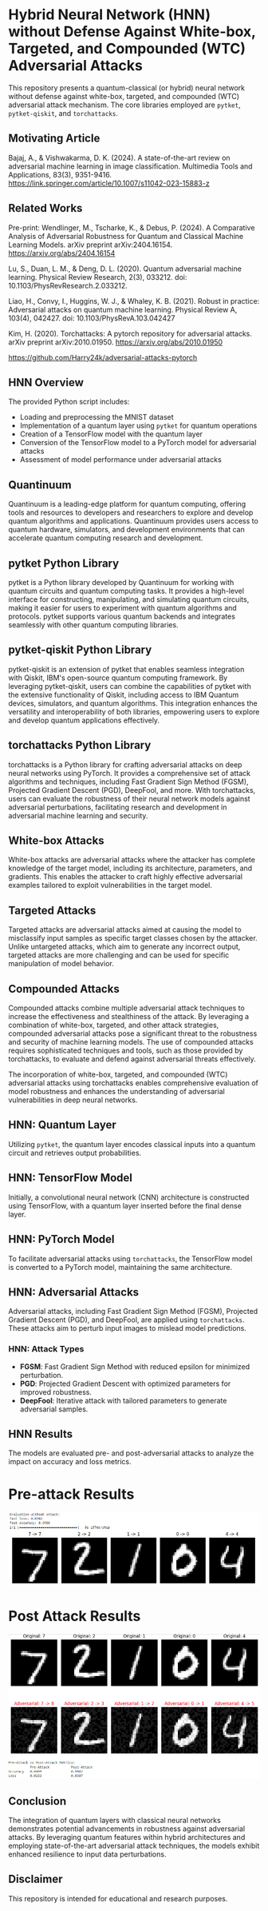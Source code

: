 # Hybrid Neural Network (HNN) without Defense Against White-box, Targeted, and Compounded (WTC) Adversarial Attacks

This repository presents a quantum-classical (or hybrid) neural network without defense against white-box, targeted, and compounded (WTC) adversarial attack mechanism. The core libraries employed are `pytket`, `pytket-qiskit`, and `torchattacks`.

## Motivating Article

Bajaj, A., & Vishwakarma, D. K. (2024). A state-of-the-art review on adversarial machine learning in image classification. Multimedia Tools and Applications, 83(3), 9351-9416. https://link.springer.com/article/10.1007/s11042-023-15883-z

## Related Works

Pre-print: Wendlinger, M., Tscharke, K., & Debus, P. (2024). A Comparative Analysis of Adversarial Robustness for Quantum and Classical Machine Learning Models. arXiv preprint arXiv:2404.16154. https://arxiv.org/abs/2404.16154

Lu, S., Duan, L. M., & Deng, D. L. (2020). Quantum adversarial machine learning. Physical Review Research, 2(3), 033212. doi: 10.1103/PhysRevResearch.2.033212.

Liao, H., Convy, I., Huggins, W. J., & Whaley, K. B. (2021). Robust in practice: Adversarial attacks on quantum machine learning. Physical Review A, 103(4), 042427. doi: 10.1103/PhysRevA.103.042427

Kim, H. (2020). Torchattacks: A pytorch repository for adversarial attacks. arXiv preprint arXiv:2010.01950. https://arxiv.org/abs/2010.01950

https://github.com/Harry24k/adversarial-attacks-pytorch

## HNN Overview

The provided Python script includes:

- Loading and preprocessing the MNIST dataset
- Implementation of a quantum layer using `pytket` for quantum operations
- Creation of a TensorFlow model with the quantum layer
- Conversion of the TensorFlow model to a PyTorch model for adversarial attacks
- Assessment of model performance under adversarial attacks

## Quantinuum

Quantinuum is a leading-edge platform for quantum computing, offering tools and resources to developers and researchers to explore and develop quantum algorithms and applications. Quantinuum provides users access to quantum hardware, simulators, and development environments that can accelerate quantum computing research and development.

## pytket Python Library

pytket is a Python library developed by Quantinuum for working with quantum circuits and quantum computing tasks. It provides a high-level interface for constructing, manipulating, and simulating quantum circuits, making it easier for users to experiment with quantum algorithms and protocols. pytket supports various quantum backends and integrates seamlessly with other quantum computing libraries.

## pytket-qiskit Python Library

pytket-qiskit is an extension of pytket that enables seamless integration with Qiskit, IBM's open-source quantum computing framework. By leveraging pytket-qiskit, users can combine the capabilities of pytket with the extensive functionality of Qiskit, including access to IBM Quantum devices, simulators, and quantum algorithms. This integration enhances the versatility and interoperability of both libraries, empowering users to explore and develop quantum applications effectively.

## torchattacks Python Library

torchattacks is a Python library for crafting adversarial attacks on deep neural networks using PyTorch. It provides a comprehensive set of attack algorithms and techniques, including Fast Gradient Sign Method (FGSM), Projected Gradient Descent (PGD), DeepFool, and more. With torchattacks, users can evaluate the robustness of their neural network models against adversarial perturbations, facilitating research and development in adversarial machine learning and security.

## White-box Attacks

White-box attacks are adversarial attacks where the attacker has complete knowledge of the target model, including its architecture, parameters, and gradients. This enables the attacker to craft highly effective adversarial examples tailored to exploit vulnerabilities in the target model.

## Targeted Attacks

Targeted attacks are adversarial attacks aimed at causing the model to misclassify input samples as specific target classes chosen by the attacker. Unlike untargeted attacks, which aim to generate any incorrect output, targeted attacks are more challenging and can be used for specific manipulation of model behavior.

## Compounded Attacks

Compounded attacks combine multiple adversarial attack techniques to increase the effectiveness and stealthiness of the attack. By leveraging a combination of white-box, targeted, and other attack strategies, compounded adversarial attacks pose a significant threat to the robustness and security of machine learning models. The use of compounded attacks requires sophisticated techniques and tools, such as those provided by torchattacks, to evaluate and defend against adversarial threats effectively.

The incorporation of white-box, targeted, and compounded (WTC) adversarial attacks using torchattacks enables comprehensive evaluation of model robustness and enhances the understanding of adversarial vulnerabilities in deep neural networks.

## HNN: Quantum Layer

Utilizing `pytket`, the quantum layer encodes classical inputs into a quantum circuit and retrieves output probabilities.

## HNN: TensorFlow Model

Initially, a convolutional neural network (CNN) architecture is constructed using TensorFlow, with a quantum layer inserted before the final dense layer.

## HNN: PyTorch Model

To facilitate adversarial attacks using `torchattacks`, the TensorFlow model is converted to a PyTorch model, maintaining the same architecture.

## HNN:  Adversarial Attacks

Adversarial attacks, including Fast Gradient Sign Method (FGSM), Projected Gradient Descent (PGD), and DeepFool, are applied using `torchattacks`. These attacks aim to perturb input images to mislead model predictions.

### HNN: Attack Types

- **FGSM**: Fast Gradient Sign Method with reduced epsilon for minimized perturbation.
- **PGD**: Projected Gradient Descent with optimized parameters for improved robustness.
- **DeepFool**: Iterative attack with tailored parameters to generate adversarial samples.

## HNN Results

The models are evaluated pre- and post-adversarial attacks to analyze the impact on accuracy and loss metrics.

# Pre-attack Results
![](https://github.com/ericyoc/quantinuum-hnn-compound-adv-attack-poc/blob/main/pre_attack_hnn_mnist.jpg)

# Post Attack Results
![](https://github.com/ericyoc/quantinuum-hnn-compound-adv-attack-poc/blob/main/post_attack_hnn_mnist.jpg)

## Conclusion

The integration of quantum layers with classical neural networks demonstrates potential advancements in robustness against adversarial attacks. By leveraging quantum features within hybrid architectures and employing state-of-the-art adversarial attack techniques, the models exhibit enhanced resilience to input data perturbations.

## Disclaimer
This repository is intended for educational and research purposes.


